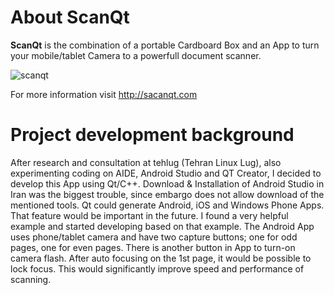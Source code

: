 # About ScanQt 
**ScanQt** is the combination of a portable Cardboard Box and an App to turn your mobile/tablet Camera to a powerfull document scanner.

![scanqt](https://raw.githubusercontent.com/aqamorisny/scanqt/master/scanqt.jpeg)

For more information visit http://sacanqt.com

# Project development background
After research and consultation at tehlug (Tehran Linux Lug), also experimenting coding on AIDE, Android Studio and QT Creator, I decided to develop this App using Qt/C++. Download & Installation of Android Studio in Iran was the biggest trouble, since embargo does not allow download of the mentioned tools. Qt could generate Android, iOS and Windows Phone Apps. That feature would be important in the future. I found a very helpful example and started developing based on that example. The Android App uses phone/tablet camera and have two capture buttons; one for odd pages, one for even pages. There is another button in App to turn-on camera flash. After auto focusing on the 1st page, it would be possible to lock focus. This would significantly improve speed and performance of scanning.
